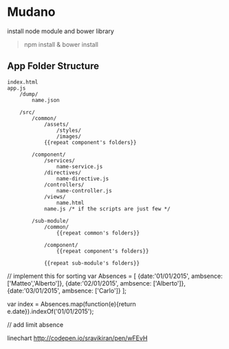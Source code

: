 # Mudano

install node module and bower library
> npm install & bower install

## App Folder Structure
	index.html
	app.js
		/dump/
			name.json
			
		/src/
			/common/
				/assets/
					/styles/
					/images/
				{{repeat component's folders}}
			
			/component/
				/services/
					name-service.js
				/directives/
					name-directive.js
				/controllers/
					name-controller.js
				/views/
					name.html
				name.js /* if the scripts are just few */

			/sub-module/
				/common/
					{{repeat common's folders}}

				/component/
					{{repeat component's folders}}

				{{repeat sub-module's folders}}


// implement this for sorting
var Absences = [
	{date:'01/01/2015', ambsence: ['Matteo','Alberto']},
	{date:'02/01/2015', ambsence: ['Alberto']},
	{date:'03/01/2015', ambsence: ['Carlo']}
];

var index = Absences.map(function(e){return e.date}).indexOf('01/01/2015');

// add limit absence


linechart
http://codepen.io/sravikiran/pen/wFEvH